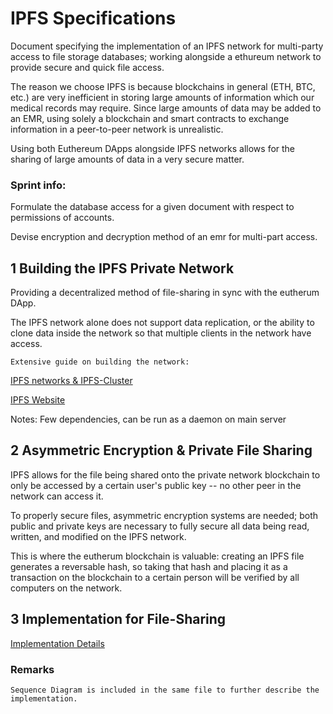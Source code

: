 # IPFS Specifications

Document specifying the implementation of an IPFS network for multi-party access to file storage databases;
working alongside a ethureum network to provide secure and quick file access.

The reason we choose IPFS is because blockchains in general (ETH, BTC, etc.) are very inefficient in storing large amounts of information which our medical records may require. Since large amounts of data may be added to an EMR, using solely a blockchain and smart contracts to exchange information in a peer-to-peer network is unrealistic.

Using both Euthereum DApps alongside IPFS networks allows for the sharing of large amounts of data in a very secure matter.
 
### Sprint info:
 Formulate the database access for a given document with respect to permissions of accounts.

 Devise encryption and decryption method of an emr for multi-part access.

## 1 Building the IPFS Private Network
	
Providing a decentralized method of file-sharing in sync with the eutherum DApp.

The IPFS network alone does not support data replication, or the ability to clone data inside the network so that multiple clients in the network have access.

	Extensive guide on building the network:
 [IPFS networks & IPFS-Cluster](https://labs.eleks.com/2019/03/ipfs-network-data-replication.html)

 [IPFS Website](https://ipfs.io/)

Notes: Few dependencies, can be run as a daemon on main server

## 2 Asymmetric Encryption & Private File Sharing
 
IPFS allows for the file being shared onto the private network blockchain to only be accessed by a certain user's public key -- no other peer in the network can access it.

To properly secure files, asymmetric encryption systems are needed; both public and private keys are necessary to fully secure all data being read, written, and modified on the IPFS network.

This is where the eutherum blockchain is valuable: creating an IPFS file generates a reversable hash, so taking that hash and placing it as a transaction on the blockchain to a certain person will be verified by all computers on the network.
 
## 3 Implementation for File-Sharing

[Implementation Details](file:///Users/hassan/Desktop/IPFS/implementation.html)

### Remarks
	Sequence Diagram is included in the same file to further describe the implementation.
